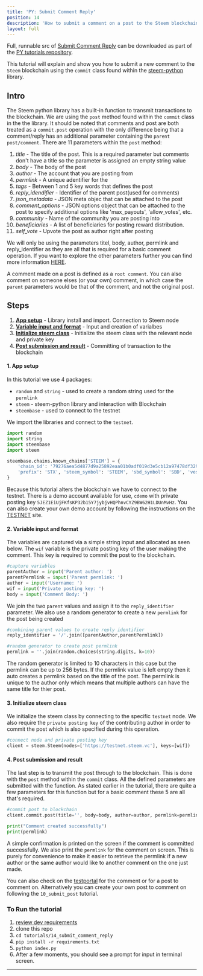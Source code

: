 ```yaml
---
title: 'PY: Submit Comment Reply'
position: 14
description: 'How to submit a comment on a post to the Steem blockchain.'
layout: full
---              
```

<span class="fa-pull-left top-of-tutorial-repo-link"><span class="first-word">Full</span>, runnable src of [Submit Comment Reply](https://github.com/steemit/devportal-tutorials-py/tree/master/tutorials/14_submit_comment_reply) can be downloaded as part of the [PY tutorials repository](https://github.com/steemit/devportal-tutorials-py).</span>
<br>



This tutorial will explain and show you how to submit a new comment to the `Steem` blockchain using the `commit` class found within the [steem-python](https://github.com/steemit/steem-python) library.

## Intro

The Steem python library has a built-in function to transmit transactions to the blockchain. We are using the `post` method found within the `commit` class in the the library. It should be noted that comments and post are both treated as a `commit.post` operation with the only difference being that a comment/reply has an additional parameter containing the `parent post/comment`. There are 11 parameters within the `post` method:

1. _title_ - The title of the post. This is a required parameter but comments don't have a title so the parameter is assigned an empty string value
1. _body_ - The body of the post
1. _author_ - The account that you are posting from
1. _permlink_ - A unique adentifier for the
1. _tags_ - Between 1 and 5 key words that defines the post
1. _reply_idendifier_ - Identifier of the parent post(used for comments)
1. _json_metadata_ - JSON meta objec that can be attached to the post
1. _comment_options_ - JSON options object that can be attached to the post to specify additional options like 'max_payouts', 'allow_votes', etc.
1. _community_ - Name of the community you are posting into
1. _beneficiaries_ - A list of beneficiaries for posting reward distribution.
1. _self_vote_ - Upvote the post as author right after posting

We will only be using the parameters titel, body, author, permlink and reply_identifier as they are all that is required for a basic comment operation. If you want to explore the other parameters further you can find more information [HERE](http://steem.readthedocs.io/en/latest/core.html).

A comment made on a post is defined as a `root comment`. You can also comment on someone elses (or your own) comment, in which case the `parent` parameters would be that of the comment, and not the original post.

## Steps

1.  [**App setup**](#setup) - Library install and import. Connection to Steem node
1.  [**Variable input and format**](#input) - Input and creation of varialbes
1.	[**Initialize steem class**](#steem) - Initialize the steem class with the relevant node and private key
1.  [**Post submission and result**](#submit) - Committing of transaction to the blockchain

#### 1. App setup <a name="setup"></a>

In this tutorial we use 4 packages:

- `random` and `string` - used to create a random string used for the `permlink`
- `steem` - steem-python library and interaction with Blockchain
- `steembase` - used to connect to the testnet

We import the libraries and connect to the `testnet`.

```python
import random
import string
import steembase
import steem

steembase.chains.known_chains['STEEM'] = {
    'chain_id': '79276aea5d4877d9a25892eaa01b0adf019d3e5cb12a97478df3298ccdd01673',
    'prefix': 'STX', 'steem_symbol': 'STEEM', 'sbd_symbol': 'SBD', 'vests_symbol': 'VESTS'
}
```

Because this tutorial alters the blockchain we have to connect to the testnet. There is a demo account available for use, `cdemo` with private posting key `5JEZ1EiUjFKfsKP32b15Y7jybjvHQPhnvCYZ9BW62H1LDUnMvHz`. You can also create your own demo account by following the instructions on the [TESTNET](https://testnet.steem.vc/) site.

#### 2. Variable input and format<a name="input"></a>

The variables are captured via a simple string input and allocated as seen below. The `wif` variable is the private posting key of the user making the comment. This key is required to commit the post to the blockchain.

```python
#capture variables
parentAuthor = input('Parent author: ')
parentPermlink = input('Parent permlink: ')
author = input('Username: ')
wif = input('Private posting key: ')
body = input('Comment Body: ')
```

We join the two `parent` values and assign it to the `reply_identifier` parameter. We also use a random generator to create a new `permlink` for the post being created

```python
#combining parent values to create reply identifier
reply_identifier = '/'.join([parentAuthor,parentPermlink])

#random generator to create post permlink
permlink = ''.join(random.choices(string.digits, k=10))
```

The random generator is limited to 10 characters in this case but the permlink can be up to 256 bytes. If the permlink value is left empty then it auto creates a permlink based on the title of the post. The permlink is unique to the author only which means that multiple authors can have the same title for thier post.

#### 3. Initialize steem class<a name="steem"></a>

We initialize the steem class by connecting to the specific `testnet` node. We also require the `private posting key` of the contributing author in order to commit the post which is also specified during this operation.

```python
#connect node and private posting key
client = steem.Steem(nodes=['https://testnet.steem.vc'], keys=[wif])
```

#### 4. Post submission and result<a name="submit"></a>

The last step is to transmit the post through to the blockchain. This is done with the `post` method within the `commit` class. All the defined parameters are submitted with the function. As stated earlier in the tutorial, there are quite a few parameters for this function but for a basic comment these 5 are all that's required.

```python
#commit post to blockchain
client.commit.post(title='', body=body, author=author, permlink=permlink, reply_identifier=reply_identifier)

print("Comment created successfully")
print(permlink)
```

A simple confirmation is printed on the screen if the comment is committed successfully. We also print the `permlink` for the comment on screen. This is purely for convenience to make it easier to retrieve the permlink if a new author or the same author would like to another comment on the one just made.

You can also check on the [testportal](http://condenser.steem.vc/blog/@cdemo) for the comment or for a post to comment on. Alternatively you can create your own post to comment on following the `10_submit_post` tutorial.

### To Run the tutorial

1.  [review dev requirements](https://github.com/steemit/devportal-tutorials-py/tree/master/tutorials/00_getting_started#dev-requirements)
1.  clone this repo
1.  `cd tutorials/14_submit_comment_reply`
1.  `pip install -r requirements.txt`
1.  `python index.py`
1.  After a few moments, you should see a prompt for input in terminal screen.

---
